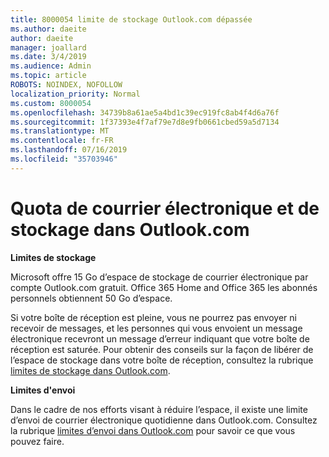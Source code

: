 ```yaml
---
title: 8000054 limite de stockage Outlook.com dépassée
ms.author: daeite
author: daeite
manager: joallard
ms.date: 3/4/2019
ms.audience: Admin
ms.topic: article
ROBOTS: NOINDEX, NOFOLLOW
localization_priority: Normal
ms.custom: 8000054
ms.openlocfilehash: 34739b8a61ae5a4bd1c39ec919fc8ab4f4d6a76f
ms.sourcegitcommit: 1f37393e4f7af79e7d8e9fb0661cbed59a5d7134
ms.translationtype: MT
ms.contentlocale: fr-FR
ms.lasthandoff: 07/16/2019
ms.locfileid: "35703946"
---
```

# <a name="email-and-storage-quota-in-outlookcom"></a>Quota de courrier électronique et de stockage dans Outlook.com

**Limites de stockage**

Microsoft offre 15 Go d’espace de stockage de courrier électronique par compte Outlook.com gratuit. Office 365 Home and Office 365 les abonnés personnels obtiennent 50 Go d’espace.
  
Si votre boîte de réception est pleine, vous ne pourrez pas envoyer ni recevoir de messages, et les personnes qui vous envoient un message électronique recevront un message d’erreur indiquant que votre boîte de réception est saturée. Pour obtenir des conseils sur la façon de libérer de l’espace de stockage dans votre boîte de réception, consultez la rubrique [limites de stockage dans Outlook.com](https://support.office.com/article/7ac99134-69e5-4619-ac0b-2d313bba5e9e?wt.mc_id=Office_Outlook_com_Alchemy).

**Limites d'envoi**

Dans le cadre de nos efforts visant à réduire l’espace, il existe une limite d’envoi de courrier électronique quotidienne dans Outlook.com. Consultez la rubrique [limites d’envoi dans Outlook.com](https://support.office.com/article/279ee200-594c-40f0-9ec8-bb6af7735c2e?wt.mc_id=Office_Outlook_com_Alchemy) pour savoir ce que vous pouvez faire.